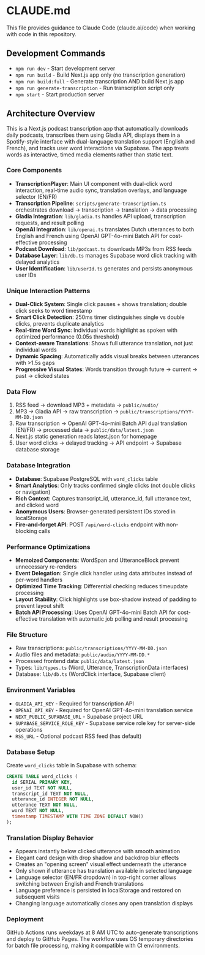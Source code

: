 # CLAUDE.md

This file provides guidance to Claude Code (claude.ai/code) when working with code in this repository.

## Development Commands

- `npm run dev` - Start development server
- `npm run build` - Build Next.js app only (no transcription generation)
- `npm run build:full` - Generate transcription AND build Next.js app
- `npm run generate-transcription` - Run transcription script only
- `npm start` - Start production server

## Architecture Overview

This is a Next.js podcast transcription app that automatically downloads daily podcasts, transcribes them using Gladia API, displays them in a Spotify-style interface with dual-language translation support (English and French), and tracks user word interactions via Supabase. The app treats words as interactive, timed media elements rather than static text.

### Core Components
- **TranscriptionPlayer**: Main UI component with dual-click word interaction, real-time audio sync, translation overlays, and language selector (EN/FR)
- **Transcription Pipeline**: `scripts/generate-transcription.ts` orchestrates download → transcription → translation → data processing
- **Gladia Integration**: `lib/gladia.ts` handles API upload, transcription requests, and result polling
- **OpenAI Integration**: `lib/openai.ts` translates Dutch utterances to both English and French using OpenAI GPT-4o-mini Batch API for cost-effective processing
- **Podcast Download**: `lib/podcast.ts` downloads MP3s from RSS feeds
- **Database Layer**: `lib/db.ts` manages Supabase word click tracking with delayed analytics
- **User Identification**: `lib/userId.ts` generates and persists anonymous user IDs

### Unique Interaction Patterns
- **Dual-Click System**: Single click pauses + shows translation; double click seeks to word timestamp
- **Smart Click Detection**: 250ms timer distinguishes single vs double clicks, prevents duplicate analytics
- **Real-time Word Sync**: Individual words highlight as spoken with optimized performance (0.05s threshold)
- **Context-aware Translations**: Shows full utterance translation, not just individual words
- **Dynamic Spacing**: Automatically adds visual breaks between utterances with >1.5s gaps
- **Progressive Visual States**: Words transition through future → current → past → clicked states

### Data Flow
1. RSS feed → download MP3 + metadata → `public/audio/`
2. MP3 → Gladia API → raw transcription → `public/transcriptions/YYYY-MM-DD.json`
3. Raw transcription → OpenAI GPT-4o-mini Batch API dual translation (EN/FR) → processed data → `public/data/latest.json`
4. Next.js static generation reads latest.json for homepage
5. User word clicks → delayed tracking → API endpoint → Supabase database storage

### Database Integration
- **Database**: Supabase PostgreSQL with `word_clicks` table
- **Smart Analytics**: Only tracks confirmed single clicks (not double clicks or navigation)
- **Rich Context**: Captures transcript_id, utterance_id, full utterance text, and clicked word
- **Anonymous Users**: Browser-generated persistent IDs stored in localStorage
- **Fire-and-forget API**: POST `/api/word-clicks` endpoint with non-blocking calls

### Performance Optimizations
- **Memoized Components**: WordSpan and UtteranceBlock prevent unnecessary re-renders
- **Event Delegation**: Single click handler using data attributes instead of per-word handlers
- **Optimized Time Tracking**: Differential checking reduces timeupdate processing
- **Layout Stability**: Click highlights use box-shadow instead of padding to prevent layout shift
- **Batch API Processing**: Uses OpenAI GPT-4o-mini Batch API for cost-effective translation with automatic job polling and result processing

### File Structure
- Raw transcriptions: `public/transcriptions/YYYY-MM-DD.json`
- Audio files and metadata: `public/audio/YYYY-MM-DD.*`
- Processed frontend data: `public/data/latest.json`
- Types: `lib/types.ts` (Word, Utterance, TranscriptionData interfaces)
- Database: `lib/db.ts` (WordClick interface, Supabase client)

### Environment Variables
- `GLADIA_API_KEY` - Required for transcription API
- `OPENAI_API_KEY` - Required for OpenAI GPT-4o-mini translation service
- `NEXT_PUBLIC_SUPABASE_URL` - Supabase project URL
- `SUPABASE_SERVICE_ROLE_KEY` - Supabase service role key for server-side operations
- `RSS_URL` - Optional podcast RSS feed (has default)

### Database Setup
Create `word_clicks` table in Supabase with schema:
```sql
CREATE TABLE word_clicks (
  id SERIAL PRIMARY KEY,
  user_id TEXT NOT NULL,
  transcript_id TEXT NOT NULL,
  utterance_id INTEGER NOT NULL,
  utterance TEXT NOT NULL,
  word TEXT NOT NULL,
  timestamp TIMESTAMP WITH TIME ZONE DEFAULT NOW()
);
```

### Translation Display Behavior
- Appears instantly below clicked utterance with smooth animation
- Elegant card design with drop shadow and backdrop blur effects
- Creates an "opening screen" visual effect underneath the utterance
- Only shown if utterance has translation available in selected language
- Language selector (EN/FR dropdown) in top-right corner allows switching between English and French translations
- Language preference is persisted in localStorage and restored on subsequent visits
- Changing language automatically closes any open translation displays

### Deployment
GitHub Actions runs weekdays at 8 AM UTC to auto-generate transcriptions and deploy to GitHub Pages. The workflow uses OS temporary directories for batch file processing, making it compatible with CI environments.